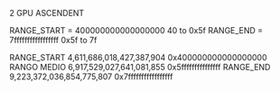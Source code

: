 2 GPU   ASCENDENT

RANGE_START = 400000000000000000     40 to 0x5f
RANGE_END   = 7fffffffffffffffff     0x5f to 7f


RANGE_START	4,611,686,018,427,387,904	0x400000000000000000
RANGO MEDIO	6,917,529,027,641,081,855	0x5fffffffffffffff
RANGE_END	9,223,372,036,854,775,807	0x7fffffffffffffffff
